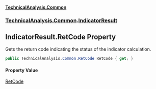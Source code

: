 #### [TechnicalAnalysis.Common](Atypical.TechnicalAnalysis.Common.md 'Atypical.TechnicalAnalysis.Common')
### [TechnicalAnalysis.Common](Atypical.TechnicalAnalysis.Common.md#TechnicalAnalysis.Common 'TechnicalAnalysis.Common').[IndicatorResult](IndicatorResult.md 'TechnicalAnalysis.Common.IndicatorResult')

## IndicatorResult.RetCode Property

Gets the return code indicating the status of the indicator calculation.

```csharp
public TechnicalAnalysis.Common.RetCode RetCode { get; }
```

#### Property Value
[RetCode](RetCode.md 'TechnicalAnalysis.Common.RetCode')